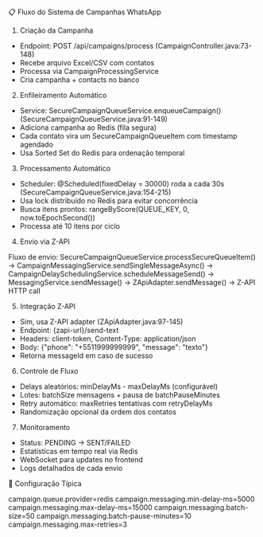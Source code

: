 📋 Fluxo do Sistema de Campanhas WhatsApp

1. Criação da Campanha

- Endpoint: POST /api/campaigns/process (CampaignController.java:73-148)
- Recebe arquivo Excel/CSV com contatos
- Processa via CampaignProcessingService
- Cria campanha + contacts no banco

2. Enfileiramento Automático

- Service: SecureCampaignQueueService.enqueueCampaign() (SecureCampaignQueueService.java:91-149)
- Adiciona campanha ao Redis (fila segura)
- Cada contato vira um SecureCampaignQueueItem com timestamp agendado
- Usa Sorted Set do Redis para ordenação temporal

3. Processamento Automático

- Scheduler: @Scheduled(fixedDelay = 30000) roda a cada 30s (SecureCampaignQueueService.java:154-215)
- Usa lock distribuído no Redis para evitar concorrência
- Busca itens prontos: rangeByScore(QUEUE_KEY, 0, now.toEpochSecond())
- Processa até 10 itens por ciclo

4. Envio via Z-API

Fluxo de envio:
SecureCampaignQueueService.processSecureQueueItem()
→ CampaignMessagingService.sendSingleMessageAsync()
→ CampaignDelaySchedulingService.scheduleMessageSend()
→ MessagingService.sendMessage()
→ ZApiAdapter.sendMessage()
→ Z-API HTTP call

5. Integração Z-API

- Sim, usa Z-API adapter (ZApiAdapter.java:97-145)
- Endpoint: {zapi-url}/send-text
- Headers: client-token, Content-Type: application/json
- Body: {"phone": "+5511999999999", "message": "texto"}
- Retorna messageId em caso de sucesso

6. Controle de Fluxo

- Delays aleatórios: minDelayMs - maxDelayMs (configurável)
- Lotes: batchSize mensagens + pausa de batchPauseMinutes
- Retry automático: maxRetries tentativas com retryDelayMs
- Randomização opcional da ordem dos contatos

7. Monitoramento

- Status: PENDING → SENT/FAILED
- Estatísticas em tempo real via Redis
- WebSocket para updates no frontend
- Logs detalhados de cada envio

🔧 Configuração Típica

campaign.queue.provider=redis
campaign.messaging.min-delay-ms=5000
campaign.messaging.max-delay-ms=15000
campaign.messaging.batch-size=50
campaign.messaging.batch-pause-minutes=10
campaign.messaging.max-retries=3
